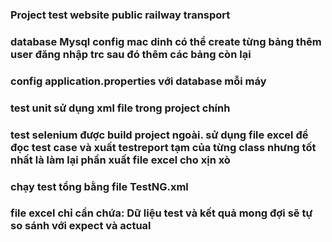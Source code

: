 ### Project test website public railway transport

### database Mysql config mac dinh có thể create từng bảng thêm user đăng nhập trc sau đó thêm các bảng còn lại


### config application.properties với database mỗi máy

### test unit sử dụng xml file trong project chính

### test selenium được build project ngoài. sử dụng file excel để đọc test case và xuất testreport tạm của từng class nhưng tốt nhất là làm lại phần xuất file excel cho xịn xò

### chạy test tổng bằng file TestNG.xml

### file excel chỉ cần chứa: Dữ liệu test và kết quả mong đợi sẽ tự so sánh với expect và actual



